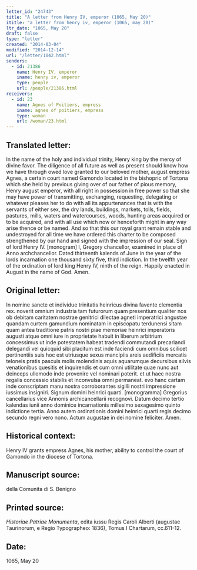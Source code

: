 ```yaml
---
letter_id: "24743"
title: "A letter from Henry IV, emperor (1065, May 20)"
ititle: "a letter from henry iv, emperor (1065, may 20)"
ltr_date: "1065, May 20"
draft: false
type: "letter"
created: "2014-03-04"
modified: "2014-12-14"
url: "/letter/1042.html"
senders:
  - id: 21386
    name: Henry IV, emperor
    iname: henry iv, emperor
    type: people
    url: /people/21386.html
receivers:
  - id: 23
    name: Agnes of Poitiers, empress
    iname: agnes of poitiers, empress
    type: woman
    url: /woman/23.html
---
```

<h2> Translated letter:</h2>In the name of the holy and individual trinity, Henry king by the mercy of divine favor.   The diligence of all future as well as present should know how we have through owed love granted to our beloved mother, august empress Agnes, a certain court named Gamondo located in the bishopric of Tortona which she held by previous giving over of our father of pious memory, Henry august emperor, with all right in possession in free power so that she may have power of transmitting, exchanging, requesting, delegating or whatever pleases her to do with all its appurtenances that is with the servants of either sex, the dry lands, buildings, markets, tolls, fields, pastures, mills, waters and watercourses, woods, hunting areas acquired or to be acquired, and with all use which now or henceforth might in any way arise thence or be named.  And so that this our royal grant remain stable and undestroyed for all time we have ordered this charter to be composed strengthened by our hand and signed with the impression of our seal.
Sign of lord Henry IV.  [monogram]
I, Gregory chancellor, examined in place of Anno archchancellor.
Dated thirteenth kalends of June in the year of the lords incarnation one thousand sixty five, third indiction.  In the twelfth year of the ordination of lord king Henry IV, ninth of the reign.   Happily enacted in August in the name of God.  Amen.
<h2 class="mt-4"> Original letter:</h2>In nomine sancte et  individue trinitatis heinricus divina favente clementia rex.  noverit omnium industria tam futurorum quam presentium qualiter nos ob debitam caritatem nostrae genitrici dilectae agneti imperatrici angustae quandam curtem gamundium nominatam in episcopatu terdunensi sitam quam antea traditione patris nostri piae memoriae heinrici imperatoris augusti atque omni iure in proprietate habuit in liberum arbitrium concessimus ut inde potestatem habeat tradendi commutandi precariandi delegandi vel quicquid sibi placitum est inde faciendi cum omnibus scilicet pertinentiis suis hoc est utriusque sexus mancipiis areis aedificiis mercatis teloneis pratis pascuis molis molendinis aquis aquarumque decursibus silvis venationibus quesitis et inquirendis et cum omni utilitate quae nunc aut deinceps ullomodo inde provenire vel nominari poterit. et ut haec nostra regalis concessio stabilis et inconvulsa omni permaneat.  evo hanc cartam inde conscriptam manu nostra corroborantes sigilli nostri impressione iussimus insigniri.
Signum domini heinrici quarti.  [monogramma]
Gregorius cancellarius vice Annonis  archicancellarii recognovi.
Datum decimo tertio kalendas iunii anno dominice incarnationis millesimo sexagesimo quinto indictione tertia.  Anno autem ordinationis domini heinrici quarti regis decimo secundo regni vero nono.  Actum augustae in dei nomine feliciter.  Amen.
<h2 class="mt-4"> Historical context:</h2>Henry IV grants empress Agnes, his mother, ability to control the court of Gamondo in the diocese of Tortona.
<h2 class="mt-4"> Manuscript source:</h2>della Comunita di S. Benigno
<h2 class="mt-4"> Printed source:</h2><p><em>Historiae Patriae Monumenta</em>, edita iussu Regis Caroli Alberti (augustae Taurinorum, e Regio Typographeo: 1836), Tomus I Chartarum, cc.611-12.</p><h2 class="mt-4"> Date:</h2>1065, May 20